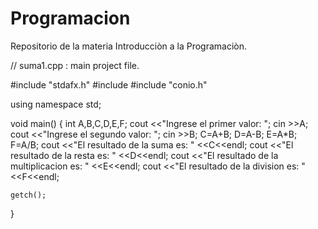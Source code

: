 # Programacion
Repositorio de la materia Introducciòn a la Programaciòn.

// suma1.cpp : main project file.

#include "stdafx.h"
#include <iostream>
#include "conio.h"

using namespace std;

void main()
{
	int A,B,C,D,E,F;
	cout <<"Ingrese el primer valor: ";
	cin >>A;
	cout <<"Ingrese el segundo valor: ";
	cin >>B;
	C=A+B;
	D=A-B;
	E=A*B;
	F=A/B;
	cout <<"El resultado de la suma es: " <<C<<endl;
	cout <<"El resultado de la resta es: " <<D<<endl;
	cout <<"El resultado de la multiplicacion es: " <<E<<endl;
	cout <<"El resultado de la division es: " <<F<<endl;

	getch();
}
